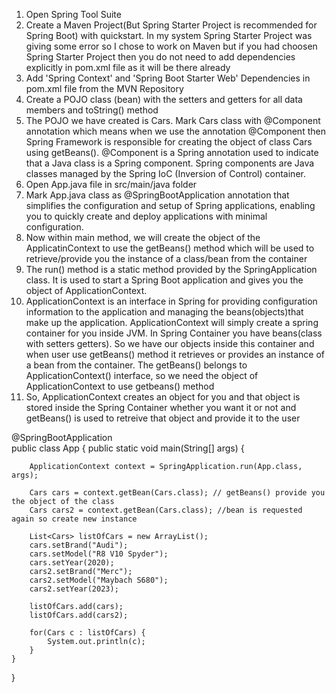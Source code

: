 1. Open Spring Tool Suite
2. Create a Maven Project(But Spring Starter Project is recommended for Spring Boot) with quickstart. In my system Spring Starter Project was giving some error so I chose to work on Maven but if you had choosen Spring Starter Project then you do not need to add dependencies explicitly in pom.xml file as it will be there already 
3. Add 'Spring Context' and 'Spring Boot Starter Web' Dependencies in pom.xml file from the MVN Repository
4. Create a POJO class (bean) with the setters and getters for all data members and toString() method
5. The POJO we have created is Cars. Mark Cars class with @Component annotation which means when we use the annotation @Component then Spring Framework is responsible for creating the object of class Cars using getBeans(). @Component is a Spring annotation used to indicate that a Java class is a Spring component. Spring components are Java classes managed by the Spring IoC (Inversion of Control) container.
6. Open App.java file in src/main/java folder
7. Mark App.java class as @SpringBootApplication annotation that simplifies the configuration and setup of Spring applications, enabling you to quickly create and deploy applications with minimal configuration.
8. Now within main method, we will create the object of the ApplicatinContext to use the getBeans() method which will be used to retrieve/provide you the instance of a class/bean from the container
9. The run() method is a static method provided by the SpringApplication class. It is used to start a Spring Boot application and gives you the object of ApplicationContext.
10. ApplicationContext is an interface in Spring for providing configuration information to the application and managing the beans(objects)that make up the application. ApplicationContext will simply create a spring container for you inside JVM. In Spring Container you have beans(class with setters getters). So we have our objects inside this container and when user use getBeans() method it retrieves or provides an instance of a bean from the container. The getBeans() belongs to ApplicationContext() interface, so we need the object of ApplicationContext to use getbeans() method
11. So, ApplicationContext creates an object for you and that object is stored inside the Spring Container whether you want it or not and getBeans() is used to retreive that object and provide it to the user

@SpringBootApplication  
public class App {
    public static void main(String[] args) {
    
    	ApplicationContext context = SpringApplication.run(App.class, args);
        
    	Cars cars = context.getBean(Cars.class); // getBeans() provide you the object of the class
    	Cars cars2 = context.getBean(Cars.class); //bean is requested again so create new instance
    	
    	List<Cars> listOfCars = new ArrayList();
    	cars.setBrand("Audi");
    	cars.setModel("R8 V10 Spyder");
    	cars.setYear(2020);
    	cars2.setBrand("Merc");
    	cars2.setModel("Maybach S680");
    	cars2.setYear(2023);
    	
    	listOfCars.add(cars);
    	listOfCars.add(cars2);
    	
        for(Cars c : listOfCars) {
        	System.out.println(c);
        }
    }
}
